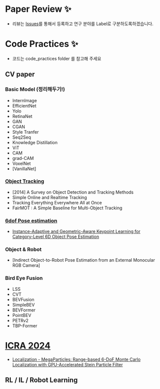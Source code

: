 # Paper Review ✨
- 리뷰는 [Issues](https://github.com/CYLoung/PaperReview/issues)를 통해서 등록하고 연구 분야를 Label로 구분하도록하겠습니다.

# Code Practices ✨
- 코드는 code_practices folder 를 참고해 주세요
  
## CV paper
### Basic Model (정리해두기!)
- InternImage
- EfficientNet
- Yolo
- RetinaNet
- GAN
- CGAN
- Style Tranfer
- Seq2Seq
- Knowledge Distillation
- ViT
- CAM
- grad-CAM
- VoxelNet
- [VanillaNet]

### [Object Tracking](https://paperswithcode.com/task/multi-object-tracking)
- [2014] A Survey on Object Detection and Tracking Methods
- Simple Online and Realtime Tracking
- Tracking Everything Everywhere All at Once
- FairMOT : A Simple Baseline for Multi-Object Tracking

### [6dof Pose estimation](https://paperswithcode.com/task/6d-pose-estimation)
- [Instance-Adaptive and Geometric-Aware Keypoint Learning for Category-Level 6D Object Pose Estimation](https://arxiv.org/pdf/2403.19527v1)

### Object & Robot
- [Indirect Object-to-Robot Pose Estimation from an External Monocular RGB Camera]

### Bird Eye Fusion
- LSS
- CVT
- BEVFusion
- SimpleBEV
- BEVFormer
- PointBEV
- PETRv2
- TBP-Former


# [ICRA 2024](https://arxiv.org/search/?query=icra2024&searchtype=all&source=header)
- [Localization - MegaParticles: Range-based 6-DoF Monte Carlo Localization with GPU-Accelerated Stein Particle Filter](https://arxiv.org/abs/2404.16370)

## RL / IL / Robot Learning 
